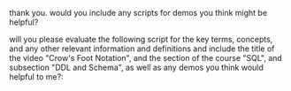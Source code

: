 thank you. would you include any scripts for demos you think might be helpful? 







will you please evaluate the following script for the key terms, concepts, and any other relevant information and definitions and include the title of the video "Crow's Foot Notation", and the section of the course "SQL", and subsection "DDL and Schema", as well as any demos you think would helpful to me?: